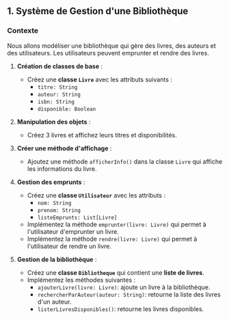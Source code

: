 ## **1. Système de Gestion d'une Bibliothèque**


### **Contexte** 
Nous allons modéliser une bibliothèque qui gère des livres, des auteurs et des utilisateurs. Les utilisateurs peuvent emprunter et rendre des livres.

1. **Création de classes de base** :
   - Créez une **classe `Livre`** avec les attributs suivants :
     - `titre: String`
     - `auteur: String`
     - `isbn: String`
     - `disponible: Boolean`
   
2. **Manipulation des objets** :
   - Créez 3 livres et affichez leurs titres et disponibilités.
   
3. **Créer une méthode d'affichage** :
   - Ajoutez une méthode `afficherInfo()` dans la classe `Livre` qui affiche les informations du livre.


4. **Gestion des emprunts** :
   - Créez une **classe `Utilisateur`** avec les attributs :
     - `nom: String`
     - `prenom: String`
     - `listeEmprunts: List[Livre]`
   - Implémentez la méthode `emprunter(livre: Livre)` qui permet à l'utilisateur d'emprunter un livre.
   - Implémentez la méthode `rendre(livre: Livre)` qui permet à l'utilisateur de rendre un livre.

5. **Gestion de la bibliothèque** :
   - Créez une **classe `Bibliotheque`** qui contient une **liste de livres**.
   - Implémentez les méthodes suivantes :
     - `ajouterLivre(livre: Livre)`: ajoute un livre à la bibliothèque.
     - `rechercherParAuteur(auteur: String)`: retourne la liste des livres d'un auteur.
     - `listerLivresDisponibles()`: retourne les livres disponibles.